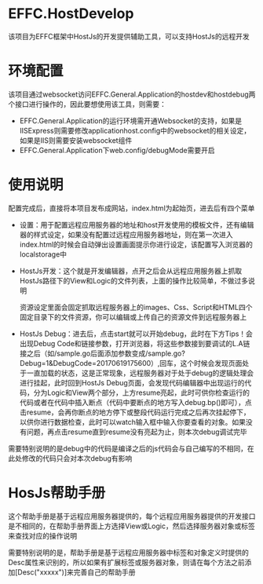 # EFFC.HostDevelop
该项目为EFFC框架中HostJs的开发提供辅助工具，可以支持HostJs的远程开发

# 环境配置
该项目通过websocket访问EFFC.General.Application的hostdev和hostdebug两个接口进行操作的，因此要想使用该工具，则需要：
* EFFC.General.Application的运行环境需开通Websocket的支持，如果是IISExpress则需要修改applicationhost.config中的websocket的相关设定，如果是IIS则需要安装websocket组件
* EFFC.General.Application下web.config/debugMode需要开启

# 使用说明
配置完成后，直接将本项目发布成网站，index.html为起始页，进去后有四个菜单
* 设置：用于配置远程应用服务器的地址和host开发使用的模板文件，还有编辑器的样式设定，如果没有配置过远程应用服务器地址，则在第一次进入index.html的时候会自动弹出设置画面提示你进行设定，该配置写入浏览器的localstorage中
* HostJs开发：这个就是开发编辑器，点开之后会从远程应用服务器上抓取HostJs路径下的View和Logic的文件列表，上面的操作比较简单，不做过多说明
  
  资源设定里面会固定抓取远程服务器上的images、Css、Script和HTML四个固定目录下的文件资源，你可以编辑或上传自己的资源文件到远程服务器上
* HostJs Debug：进去后，点击start就可以开始debug，此时在下方Tips！会出现Debug Code和链接参数，打开浏览器，将这些参数接到要调试的L.A链接之后（如/sample.go后面添加参数变成/sample.go?Debug=1&DebugCode=20170619175600）,回车，这个时候会发现页面处于一直加载的状态，这是正常现象，远程服务器对于处于debug的逻辑处理会进行挂起，此时回到HostJs Debug页面，会发现代码编辑器中出现运行的代码，分为Logic和View两个部分，上方resume亮起，此时可供你检查运行的代码或者在代码中插入断点（代码中要断点的地方写入debug.bp()即可），点击resume，会再你断点的地方停下或整段代码运行完成之后再次挂起停下，以供你进行数据检查，此时可以watch输入框中输入你要查看的对象。如果没有问题，再点击resume直到resume没有亮起为止，则本次debug调试完毕

需要特别说明的是debug中的代码是编译之后的js代码会与自己编写的不相同，在此处修改的代码只会对本次debug有影响

# HosJs帮助手册
这个帮助手册是基于远程应用服务器提供的，每个远程应用服务器提供的开发接口是不相同的，在帮助手册界面上方选择View或Logic，然后选择服务器对象或标签来查找对应的操作说明

需要特别说明的是，帮助手册是基于远程应用服务器中标签和对象定义时提供的Desc属性来识别的，所以如果有扩展标签或服务器对象，则请在每个方法之前添加[Desc("xxxxx")]来完善自己的帮助手册
  
